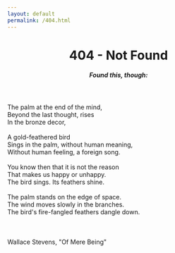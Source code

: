 ```yaml
---
layout: default
permalink: /404.html
---
```

<div class="page-content">
   <div class="wrapper">
     <div class="post">
  <header class="post-header">
    <h1 class="post-title">404 - Not Found</h1>
    <h5 class="post-description">Found this, though:</h5>
  </header>
<article class="post-content">
<div>The palm at the end of the mind,</div>
<div>Beyond the last thought, rises</div>
<div>In the bronze decor,</div>
<br/>
<div>A gold-feathered bird</div>
<div>Sings in the palm, without human meaning,</div>
<div>Without human feeling, a foreign song.</div>
<br/>
<div>You know then that it is not the reason </div>
<div>That makes us happy or unhappy. </div>
<div>The bird sings. Its feathers shine.</div>
<br/>
<div>The palm stands on the edge of space. </div>
<div>The wind moves slowly in the branches. </div>
<div>The bird's fire-fangled feathers dangle down.</div>
<br/>
<br/>
<br/>
<div>Wallace Stevens, "Of Mere Being"</div>
</article>
</div>
</div>
</div>

